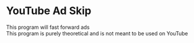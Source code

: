 # YouTube Ad Skip  

This program will fast forward ads  
This program is purely theoretical and is not meant to be used on YouTube
